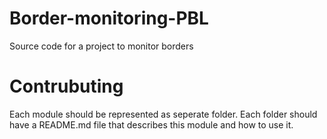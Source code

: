 # Border-monitoring-PBL
Source code for a project to monitor borders

# Contrubuting
Each module should be represented as seperate folder. Each folder should have a README.md file that describes this module and how to use it.